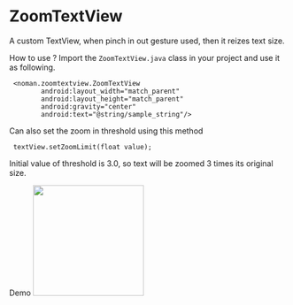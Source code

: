 # ZoomTextView
A custom TextView, when pinch in out gesture used, then it reizes text size. 

How to use ?
Import the `ZoomTextView.java` class in your project and use it as following.
```
 <noman.zoomtextview.ZoomTextView
        android:layout_width="match_parent"
        android:layout_height="match_parent"
        android:gravity="center"
        android:text="@string/sample_string"/>
```

Can also set the zoom in threshold using this method

```
 textView.setZoomLimit(float value);
```
Initial value of threshold is 3.0, so text will be zoomed 3 times its original size.

Demo 
<img src="https://raw.githubusercontent.com/nomanr/ZoomTextView/master/demo.gif" width="200">
